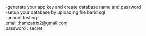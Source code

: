-generate your app key and create database name and password<br> 
-setup your database by uploading file barid.sql <br> 
-acount testing :<br> 
email :hamzatrix2@gmail.com<br> 
password : secret<br> 
